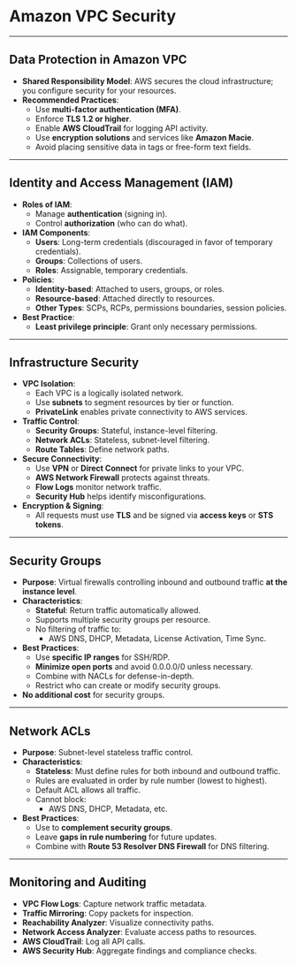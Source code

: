 # Amazon VPC Security 

---

## Data Protection in Amazon VPC
- **Shared Responsibility Model**: AWS secures the cloud infrastructure; you configure security for your resources.
- **Recommended Practices**:
  - Use **multi-factor authentication (MFA)**.
  - Enforce **TLS 1.2 or higher**.
  - Enable **AWS CloudTrail** for logging API activity.
  - Use **encryption solutions** and services like **Amazon Macie**.
  - Avoid placing sensitive data in tags or free-form text fields.

---

## Identity and Access Management (IAM)
- **Roles of IAM**:
  - Manage **authentication** (signing in).
  - Control **authorization** (who can do what).
- **IAM Components**:
  - **Users**: Long-term credentials (discouraged in favor of temporary credentials).
  - **Groups**: Collections of users.
  - **Roles**: Assignable, temporary credentials.
- **Policies**:
  - **Identity-based**: Attached to users, groups, or roles.
  - **Resource-based**: Attached directly to resources.
  - **Other Types**: SCPs, RCPs, permissions boundaries, session policies.
- **Best Practice**:
  - **Least privilege principle**: Grant only necessary permissions.

---

## Infrastructure Security
- **VPC Isolation**:
  - Each VPC is a logically isolated network.
  - Use **subnets** to segment resources by tier or function.
  - **PrivateLink** enables private connectivity to AWS services.
- **Traffic Control**:
  - **Security Groups**: Stateful, instance-level filtering.
  - **Network ACLs**: Stateless, subnet-level filtering.
  - **Route Tables**: Define network paths.
- **Secure Connectivity**:
  - Use **VPN** or **Direct Connect** for private links to your VPC.
  - **AWS Network Firewall** protects against threats.
  - **Flow Logs** monitor network traffic.
  - **Security Hub** helps identify misconfigurations.
- **Encryption & Signing**:
  - All requests must use **TLS** and be signed via **access keys** or **STS tokens**.

---

## Security Groups
- **Purpose**: Virtual firewalls controlling inbound and outbound traffic **at the instance level**.
- **Characteristics**:
  - **Stateful**: Return traffic automatically allowed.
  - Supports multiple security groups per resource.
  - No filtering of traffic to:
    - AWS DNS, DHCP, Metadata, License Activation, Time Sync.
- **Best Practices**:
  - Use **specific IP ranges** for SSH/RDP.
  - **Minimize open ports** and avoid 0.0.0.0/0 unless necessary.
  - Combine with NACLs for defense-in-depth.
  - Restrict who can create or modify security groups.
- **No additional cost** for security groups.

---

## Network ACLs
- **Purpose**: Subnet-level stateless traffic control.
- **Characteristics**:
  - **Stateless**: Must define rules for both inbound and outbound traffic.
  - Rules are evaluated in order by rule number (lowest to highest).
  - Default ACL allows all traffic.
  - Cannot block:
    - AWS DNS, DHCP, Metadata, etc.
- **Best Practices**:
  - Use to **complement security groups**.
  - Leave **gaps in rule numbering** for future updates.
  - Combine with **Route 53 Resolver DNS Firewall** for DNS filtering.

---

## Monitoring and Auditing
- **VPC Flow Logs**: Capture network traffic metadata.
- **Traffic Mirroring**: Copy packets for inspection.
- **Reachability Analyzer**: Visualize connectivity paths.
- **Network Access Analyzer**: Evaluate access paths to resources.
- **AWS CloudTrail**: Log all API calls.
- **AWS Security Hub**: Aggregate findings and compliance checks.
